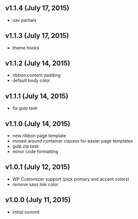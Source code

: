 ## v1.1.4 (July 17, 2015)
- nav partials

## v1.1.3 (July 17, 2015)
- theme hooks

## v1.1.2 (July 14, 2015)
- ribbon content padding
- default body color

## v1.1.1 (July 14, 2015)
- fix gulp task

## v1.1.0 (July 14, 2015)
- new ribbon page template
- moved around container classes for easier page templates
- gulp zip task
- minor code formatting

## v1.0.1 (July 12, 2015)
- WP Customizer support (pick primary and accent colors)
- remove sass link color

## v1.0.0 (July 11, 2015)
- initial commit